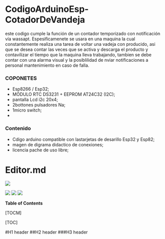 # CodigoArduinoEsp-CotadorDeVandeja
este codigo cumple la función de un contador temporizado con notificación vía wassapt. Espesificamenete se usara en una maquina la cual constantemente realiza una tarea de voltar una vadeja con producido, asi que se desea contar las veces que se activa y descarga el producto y contavilizar el tiempo que la maquina lleva trabajando, tambien se debe contar con una alarma visual y la posiblilidad de nviar notificaciones a personal mantenimiento en caso de falla.

### COPONETES 
- Esp8266 / Esp32;
- MÓDULO RTC DS3231 + EEPROM AT24C32 (I2C);
- pantalla Lcd i2c 20x4;
- 2bottones pulsadores Na;
- 1micro switch;
- 
### Contenido

- Cdigo arduino compatible con lastarjetas de desarillo Esp32 y Esp82;
- magen de digrama didactico de conexiones;
- licencia pache de uso libre;

# Editor.md

![](https://github.com/johancass/Personal/blob/290d80dd8c9953839e510512799636383240e94a/soluciones%20Electronicas.png)

![](https://img.shields.io/github/stars/johancass/CodigoArduinoEsp-CotadorDeVandeja.svg)
![](https://img.shields.io/github/forks/johancass/CodigoArduinoEsp-CotadorDeVandeja.svg) 
![](https://img.shields.io/github/issues/johancass/CodigoArduinoEsp-CotadorDeVandeja.svg) 



**Table of Contents**

[TOCM]

[TOC]

#H1 header
##H2 header
###H3 header

